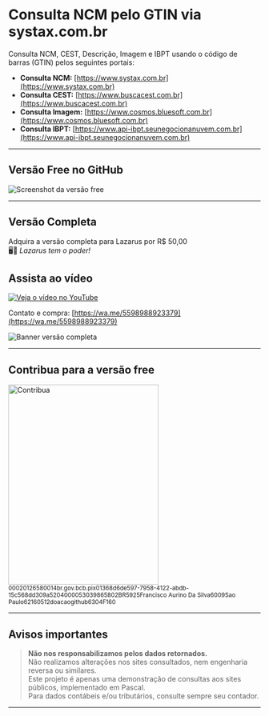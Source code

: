 # Consulta NCM pelo GTIN via systax.com.br

Consulta NCM, CEST, Descrição, Imagem e IBPT usando o código de barras (GTIN) pelos seguintes portais:

- **Consulta NCM:** [https://www.systax.com.br](https://www.systax.com.br)  
- **Consulta CEST:** [https://www.buscacest.com.br](https://www.buscacest.com.br)  
- **Consulta Imagem:** [https://www.cosmos.bluesoft.com.br](https://www.cosmos.bluesoft.com.br)  
- **Consulta IBPT:** [https://www.api-ibpt.seunegocionanuvem.com.br](https://www.api-ibpt.seunegocionanuvem.com.br)  

---

## Versão Free no GitHub  
![Screenshot da versão free](https://github.com/user-attachments/assets/da27353c-346f-46a3-8f2f-de753b92a0e1)

---
## Versão Completa  
Adquira a versão completa para Lazarus por R$ 50,00  
🖥️💪 *Lazarus tem o poder!*

## Assista ao vídeo
[![Veja o vídeo no YouTube](https://img.youtube.com/vi/keqGi9dgOYE/0.jpg)](https://youtu.be/keqGi9dgOYE)

Contato e compra: [https://wa.me/5598988923379](https://wa.me/5598988923379)  

![Banner versão completa](https://github.com/user-attachments/assets/594cab4f-fb07-4c65-838c-62db51d8c3e7)

---

## Contribua para a versão free  
<img src="https://github.com/user-attachments/assets/90d3ce04-6068-4e57-88a1-f0519068d73a" alt="Contribua" width="300" height="400">

<small>
00020126580014br.gov.bcb.pix01368d6de597-7958-4122-abdb-15c568dd309a5204000053039865802BR5925Francisco Aurino Da Silva6009Sao Paulo62160512doacaogithub6304F160
</small>

---

## Avisos importantes

> **Não nos responsabilizamos pelos dados retornados.**  
> Não realizamos alterações nos sites consultados, nem engenharia reversa ou similares.  
> Este projeto é apenas uma demonstração de consultas aos sites públicos, implementado em Pascal.  
> Para dados contábeis e/ou tributários, consulte sempre seu contador.

---



